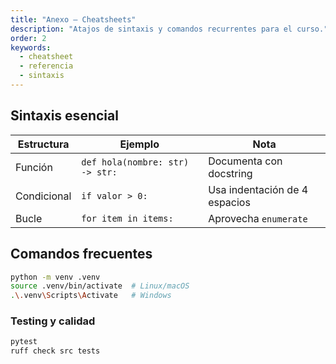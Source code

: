 ```yaml
---
title: "Anexo — Cheatsheets"
description: "Atajos de sintaxis y comandos recurrentes para el curso."
order: 2
keywords:
  - cheatsheet
  - referencia
  - sintaxis
---
```


## Sintaxis esencial

| Estructura | Ejemplo | Nota |
| --- | --- | --- |
| Función | `def hola(nombre: str) -> str:` | Documenta con docstring |
| Condicional | `if valor > 0:` | Usa indentación de 4 espacios |
| Bucle | `for item in items:` | Aprovecha `enumerate` |

## Comandos frecuentes

```bash
python -m venv .venv
source .venv/bin/activate  # Linux/macOS
.\.venv\Scripts\Activate   # Windows
```

### Testing y calidad

```bash
pytest
ruff check src tests
```
